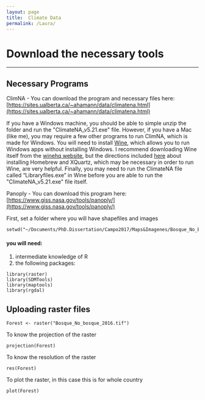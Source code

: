 ```yaml
---
layout: page
title:  Climate Data
permalink: /Laura/
---
```


# Download the necessary tools
***

## Necessary Programs

ClimNA - You can download the program and necessary files here: [https://sites.ualberta.ca/~ahamann/data/climatena.html](https://sites.ualberta.ca/~ahamann/data/climatena.html)

If you have a Windows machine, you should be able to simple unzip the folder and run the "ClimateNA_v5.21.exe" file.
However, if you have a Mac (like me), you may require a few other programs to run ClimNA, which is made for Windows. You will need to install [Wine](http://www.winehq.org), which allows you to run Windows apps without installing Windows. I recommend downloading Wine itself from the [winehq website](http://www.winehq.org), but the directions included [here](https://www.davidbaumgold.com/tutorials/wine-mac/#part-1:-install-homebrew) about installing Homebrew and XQuartz, which may be necessary in order to run Wine, are very helpful. Finally, you may need to run the ClimateNA file called “Libraryfiles.exe” in Wine before you are able to run the "ClimateNA_v5.21.exe" file itself.

Panoply - You can download this program here: [https://www.giss.nasa.gov/tools/panoply/](https://www.giss.nasa.gov/tools/panoply/)

First, set a folder where you will have shapefiles and images

```{r}
setwd("~/Documents/PhD.Dissertation/Campo2017/Maps&Imagenes/Bosque_No_Bosque_2016_Hib_Raster")
```


#### you will need:
1. intermediate knowledge of R
2. the following packages:

```{r}
library(raster)
library(SDMTools)
library(maptools)
library(rgdal)
```

## Uploading raster files

```{r}
Forest <- raster("Bosque_No_bosque_2016.tif")
```

To know the projection of the raster

```{r}
projection(Forest)
```

To know the resolution of the raster

```{r}
res(Forest)
```

To plot the raster, in this case this is for whole country

```{r}
plot(Forest)
```
